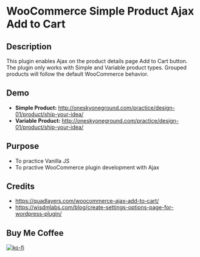 # WooCommerce Simple Product Ajax Add to Cart

## Description
This plugin enables Ajax on the product details page Add to Cart button. The plugin only works with Simple and Variable product types. Grouped products will follow the default WooCommerce behavior.

## Demo
- **Simple Product:** http://oneskyoneground.com/practice/design-01/product/ship-your-idea/
- **Variable Product:** http://oneskyoneground.com/practice/design-01/product/ship-your-idea/

## Purpose
- To practice Vanilla JS
- To practive WooCommerce plugin development with Ajax

## Credits
- https://quadlayers.com/woocommerce-ajax-add-to-cart/
- https://wisdmlabs.com/blog/create-settings-options-page-for-wordpress-plugin/

## Buy Me Coffee
[![ko-fi](https://www.ko-fi.com/img/githubbutton_sm.svg)](https://ko-fi.com/U7U51FKQT)
